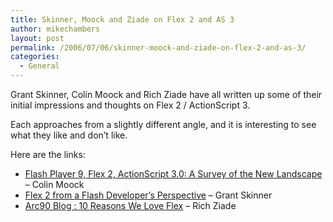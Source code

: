 ```yaml
---
title: Skinner, Moock and Ziade on Flex 2 and AS 3
author: mikechambers
layout: post
permalink: /2006/07/06/skinner-moock-and-ziade-on-flex-2-and-as-3/
categories:
  - General
---
```



Grant Skinner, Colin Moock and Rich Ziade have all written up some of their initial impressions and thoughts on Flex 2 / ActionScript 3. 

Each approaches from a slightly different angle, and it is interesting to see what they like and don&#8217;t like. 

Here are the links: 

*   [Flash Player 9, Flex 2, ActionScript 3.0: A Survey of the New Landscape][1] &#8211; Colin Moock
*   [Flex 2 from a Flash Developer&#8217;s Perspective][2] &#8211; Grant Skinner
*   [Arc90 Blog : 10 Reasons We Love Flex][3] &#8211; Rich Ziade

 [1]: http://www.moock.org/blog/archives/000189.html
 [2]: http://www.gskinner.com/blog/archives/2006/07/flex_2_from_a_f.html
 [3]: http://www.basement.org/archives/2006/07/arc90_blog_10_reasons_we_love.html